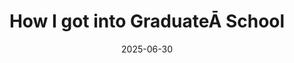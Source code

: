 ---
title: "How I got into GraduateĀ School"
date: 2025-06-30
tags:
  - graduate school
  - Monash university
  - PhD
external_url: https://medium.com/@rkartik.inbox/how-i-got-phd-position-in-aerospace-74e4646cedaa
excerpt: "In this blog, I have shared insights from my journey of applying to universities for PhD positions."
published: false
---